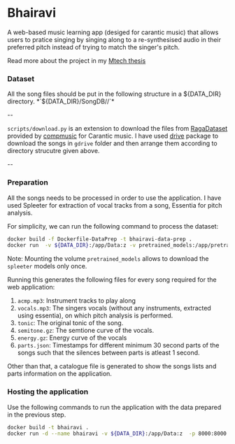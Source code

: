 # Bhairavi

A web-based music learning app (desiged for carantic music) that allows users to pratice singing by singing along to a re-synthesised audio in their preferred pitch instead of trying to match the singer's pitch.

Read more about the project in my [Mtech thesis](https://drive.google.com/file/d/1zc9ZyDymMdAi6Esb2H8Bexk-ylQYUV5H/view?usp=drive_link)

### Dataset
All the song files should be put in the following structure in a ${DATA_DIR} directory.
*`${DATA_DIR}/SongDB/<artistName>/<songName>`*


--

`scripts/download.py` is an extension to download the files from [RagaDataset](https://drive.google.com/drive/u/0/folders/0Bz-I9QJ1cL6aTG93WDgycXhsN1U?resourcekey=0-kbh_wyoZhiUjwRBtHi_oVg) provided by [compmusic](https://compmusic.upf.edu/) for Carantic music. I have used [drive](https://github.com/odeke-em/drive) package to download the songs in `gdrive` folder and then arrange them according to directory strucutre given above.

--

### Preparation

All the songs needs to be processed in order to use the application. I have used Spleeter for extraction of vocal tracks from a song, Essentia for pitch analysis.

For simplicity, we can run the following command to process the dataset:

```sh
docker build -f Dockerfile-DataPrep -t bhairavi-data-prep .
docker run  -v ${DATA_DIR}:/app/Data:z -v pretrained_models:/app/pretrained_models:z bhairavi-data-prep:latest
```

Note: Mounting the volume `pretrained_models` allows to download the `spleeter` models only once.

Running this generates the following files for every song required for the web application:

1. `acmp.mp3`: Instrument tracks to play along
2. `vocals.mp3`: The singers vocals (without any instruments, extracted using essentia), on which pitch analysis is performed.
3. `tonic`: The original tonic of the song.
4. `semitone.gz`: The semtione curve of the vocals.
5. `energy.gz`: Energy curve of the vocals
6. `parts.json`: Timestamps for different minimum 30 second parts of the songs such that the silences between parts is atleast 1 second.

Other than that, a catalogue file is generated to show the songs lists and parts information on the application.

### Hosting the application

Use the following commands to run the application with the data prepared in the previous step.

```sh
docker build -t bhairavi .
docker run -d --name bhairavi -v ${DATA_DIR}:/app/Data:z  -p 8000:8000 bhairavi
```
